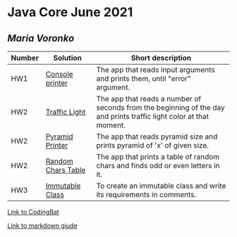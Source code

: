 # Java Core June 2021

## *Maria Voronko*

| Number | Solution  | Short description
| --- | --- | --- |
| HW1 | [Console printer](https://github.com/NikolaevArtem/Java_Core_June_2021/tree/feature/MariaVoronko/src/main/java/homework_1/HomeWork1.java) | The app that reads input arguments and prints them, until "error" argument. |
| HW2 | [Traffic Light](https://github.com/NikolaevArtem/Java_Core_June_2021/tree/feature/MariaVoronko/src/main/java/homework_2/traffic_light/TrafficLight.java) | The app that reads a number of seconds from the beginning of the day and prints traffic light color at that moment. |
| HW2 | [Pyramid Printer](https://github.com/NikolaevArtem/Java_Core_June_2021/tree/feature/MariaVoronko/src/main/java/homework_2/pyramid_printer/PyramidPrinter.java) | The app that reads pyramid size and prints pyramid of 'x' of given size. |
| HW2 | [Random Chars Table](https://github.com/NikolaevArtem/Java_Core_June_2021/tree/feature/MariaVoronko/src/main/java/homework_2/random_chars_table/RandomCharsTable.java) | The app that prints a table of random chars and finds odd or even letters in it. |
| HW3 | [Immutable Class](https://github.com/NikolaevArtem/Java_Core_June_2021/tree/feature/MariaVoronko/src/main/java/homework_3/ImmutableCat.java) | To create an immutable class and write its requirements in comments. |

[Link to CodingBat](https://codingbat.com/done?user=mari.waranko@gmail.com&tag=3702089539)

[Link to markdown giude](https://github.com/adam-p/markdown-here/wiki/Markdown-Cheatsheet)
